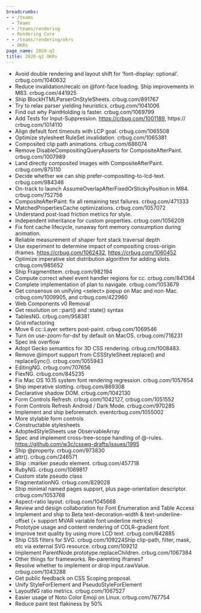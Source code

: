 ```yaml
---
breadcrumbs:
- - /teams
  - Teams
- - /teams/rendering
  - Rendering Core
- - /teams/rendering/okrs
  - OKRs
page_name: 2020-q2
title: 2020-q2 OKRs
---
```


*   Avoid double rendering and layout shift for ‘font-display:
            optional’. crbug.com/1040632
*   Reduce invalidation/recalc on @font-face loading. Ship improvements
            in M83. crbug.com/441925
*   Ship BlockHTMLParserOnStyleSheets. crbug.com/891767
*   Try to relax parser yielding heuristics. crbug.com/1041006
*   Find out why PaintHolding is faster. crbug.com/1069799
*   Add Tests for Input-Suppression. https://crbug.com/1001189, https://
            crbug.com/1014110
*   Align default font timeouts with LCP goal. crbug.com/1065508
*   Optimize stylesheet RuleSet invalidation. crbug.com/1065381
*   Composited clip path animations. crbug.com/686074
*   Remove DisableCompositingQueryAsserts for CompositeAfterPaint.
            crbug.com/1007989
*   Land directly composited images with CompositeAfterPaint.
            crbug.com/875110
*   Decide whether we can ship prefer-compositing-to-lcd-text.
            crbug.com/984346
*   On-track to launch AssumeOverlapAfterFixedOrStickyPosition in M84.
            crbug.com/752756
*   CompositeAfterPaint: fix all remaining test failures.
            crbug.com/471333
*   MatchedPropertiesCache optimizations. crbug.com/1057072
*   Understand post-load friction metrics for style.
*   Independent inheritance for custom properties. crbug.com/1056209
*   Fix font cache lifecycle, runaway font memory consumption during
            animation.
*   Reliable measurement of shaper font stack traversal depth
*   Use experiment to determine impact of compositing cross-origin
            iframes. https://crbug.com/1062432, https://crbug.com/1060452
*   Optimize imperative slot distribution algorithm for adding slots.
            crbug.com/985652
*   Ship FragmentItem. crbug.com/982194
*   Compute correct wheel event handler regions for cc. crbug.com/841364
*   Complete implementation of plan to navigate. crbug.com/1053679
*   Get consensus on unifying &lt;select&gt; popup on Mac and non-Mac.
            crbug.com/1009905, and crbug.com/422960
*   Web Components v0 Removal
*   Get resolution on ::part() and :state() syntax
*   TablesNG. crbug.com/958381
*   Grid refactoring
*   Move 6 cc::Layer setters post-paint. crbug.com/1069546
*   Turn on use-zoom-for-dsf by default on MacOS. crbug.com/716231
*   Spec ink overflow
*   Adopt Gecko semantics for 3D CSS rendering. crbug.cm/1008483.
*   Remove @import support from CSSStyleSheet.replace() and
            replaceSync(). crbug.com/1055943
*   EditingNG. crbug.com/707656
*   FlexNG. crbug.com/845235
*   Fix Mac OS 10.15 system font rendering regression. crbug.com/1057654
*   Ship imperative slotting. crbug.com/869308
*   Declarative shadow DOM. crbug.com/1042130
*   Form Controls Refresh. crbug.com/1042127, crbug.com/1051552
*   Form Controls Refresh Android / Dark Mode. crbug.com/970285
*   Implement and ship beforematch. eventcrbug.com/1055002
*   More stylable form controls
*   Constructable stylesheets
*   AdoptedStyleSheets use ObservableArray
*   Spec and implement cross-tree-scope handling of @-rules.
            https://github.com/w3c/csswg-drafts/issues/1995
*   Ship @property. crbug.com/973830
*   attr(). crbug.com/246571
*   Ship ::marker pseudo element. crbug.com/457718
*   RubyNG. crbug.com/1069817
*   Custom state pseudo class
*   FragmentationNG. crbug.com/829028
*   Ship minimal named pages support, plus page-orientation descriptor.
            crbug.com/1053768
*   Aspect-ratio layout. crbug.com/1045668
*   Review and design collaboration for Font Enumeration and Table
            Access
*   Implement and ship to Beta text-decoration-width &
            text-underline-offset (+ support MVAR variable font underline
            metrics)
*   Prototype usage and content rendering of COLR-gradient font
*   Improve text quality by using more LCD text. crbug.com/642885
*   Ship CSS filters for SVG. crbug.com/109224Ship clip-path, filter,
            mask, etc via external SVG resource. crbug.com/109212
*   Implement ParentNode.prototype.replaceChildren. crbug.com/1067384
*   Other things for frameworks. Re-parenting iframes?
*   Resolve whether to implement or drop input.rawValue.
            crbug.com/1043288
*   Get public feedback on CSS Scoping proposal.
*   Unify StyleForElement and PseudoStyleForElement
*   LayoutNG ratio metrics. crbug.com/1067527
*   Easier usage of Noto Color Emoji on Linux. crbug.com/767754
*   Reduce paint test flakiness by 50%